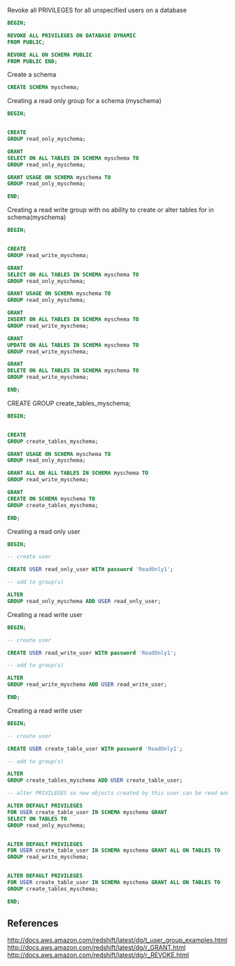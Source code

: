 Revoke all PRIVILEGES for all unspecified users on a database
```sql
BEGIN;

REVOKE ALL PRIVILEGES ON DATABASE DYNAMIC
FROM PUBLIC;

REVOKE ALL ON SCHEMA PUBLIC
FROM PUBLIC END;
```

Create a schema
```sql
CREATE SCHEMA myschema;
```
Creating a read only group for a schema (myschema)
```sql
BEGIN;


CREATE
GROUP read_only_myschema;

GRANT
SELECT ON ALL TABLES IN SCHEMA myschema TO
GROUP read_only_myschema;

GRANT USAGE ON SCHEMA myschema TO
GROUP read_only_myschema;

END;
```
Creating a read write group with no ability to create or alter tables for in schema(myschema)
```sql
BEGIN;


CREATE
GROUP read_write_myschema;

GRANT
SELECT ON ALL TABLES IN SCHEMA myschema TO
GROUP read_only_myschema;

GRANT USAGE ON SCHEMA myschema TO
GROUP read_only_myschema;

GRANT
INSERT ON ALL TABLES IN SCHEMA myschema TO
GROUP read_write_myschema;

GRANT
UPDATE ON ALL TABLES IN SCHEMA myschema TO
GROUP read_write_myschema;

GRANT
DELETE ON ALL TABLES IN SCHEMA myschema TO
GROUP read_write_myschema;

END;
```
CREATE GROUP create_tables_myschema;
```sql
BEGIN;


CREATE
GROUP create_tables_myschema;

GRANT USAGE ON SCHEMA myschema TO
GROUP read_only_myschema;

GRANT ALL ON ALL TABLES IN SCHEMA myschema TO
GROUP read_write_myschema;

GRANT
CREATE ON SCHEMA myschema TO
GROUP create_tables_myschema;

END;
```

Creating a read only user
```sql
BEGIN;

-- create user

CREATE USER read_only_user WITH password 'ReadOnly1';

-- add to group(s)

ALTER
GROUP read_only_myschema ADD USER read_only_user;
```

Creating a read write user
```sql
BEGIN;

-- create user

CREATE USER read_write_user WITH password 'ReadOnly1';

-- add to group(s)

ALTER
GROUP read_write_myschema ADD USER read_write_user;

END;
```
Creating a read write user
```sql
BEGIN;

-- create user

CREATE USER create_table_user WITH password 'ReadOnly1';

-- add to group(s)

ALTER
GROUP create_tables_myschema ADD USER create_table_user;

-- alter PRIVILEGES so new objects created by this user can be read and writen by other groups

ALTER DEFAULT PRIVILEGES
FOR USER create_table_user IN SCHEMA myschema GRANT
SELECT ON TABLES TO
GROUP read_only_myschema;


ALTER DEFAULT PRIVILEGES
FOR USER create_table_user IN SCHEMA myschema GRANT ALL ON TABLES TO
GROUP read_write_myschema;


ALTER DEFAULT PRIVILEGES
FOR USER create_table_user IN SCHEMA myschema GRANT ALL ON TABLES TO
GROUP create_tables_myschema;

END;
```


References
---------
http://docs.aws.amazon.com/redshift/latest/dg/t_user_group_examples.html
http://docs.aws.amazon.com/redshift/latest/dg/r_GRANT.html
http://docs.aws.amazon.com/redshift/latest/dg/r_REVOKE.html
